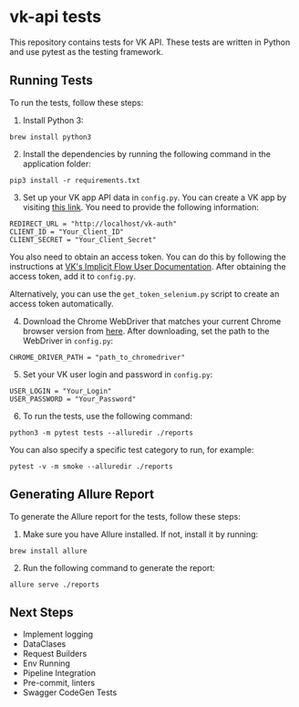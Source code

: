 # vk-api tests

This repository contains tests for VK API. These tests are written in Python and use pytest as the testing framework.

## Running Tests

To run the tests, follow these steps:

1. Install Python 3:

```
brew install python3
```

2. Install the dependencies by running the following command in the application folder:

```
pip3 install -r requirements.txt
```

3. Set up your VK app API data in `config.py`. You can create a VK app by
   visiting [this link](https://vk.com/editapp?act=create). You need to provide the following information:

```
REDIRECT_URL = "http://localhost/vk-auth"
CLIENT_ID = "Your_Client_ID"
CLIENT_SECRET = "Your_Client_Secret"
```

You also need to obtain an access token. You can do this by following the instructions
at [VK's Implicit Flow User Documentation](https://vk.com/dev/implicit_flow_user). After obtaining the access token, add
it to `config.py`.

Alternatively, you can use the `get_token_selenium.py` script to create an access token automatically.

4. Download the Chrome WebDriver that matches your current Chrome browser version
   from [here](https://sites.google.com/a/chromium.org/chromedriver/downloads). After downloading, set the path to the
   WebDriver in `config.py`:

```
CHROME_DRIVER_PATH = "path_to_chromedriver"
```

5. Set your VK user login and password in `config.py`:

```
USER_LOGIN = "Your_Login"
USER_PASSWORD = "Your_Password"
```

6. To run the tests, use the following command:

```
python3 -m pytest tests --alluredir ./reports
```

You can also specify a specific test category to run, for example:

```
pytest -v -m smoke --alluredir ./reports
```

## Generating Allure Report

To generate the Allure report for the tests, follow these steps:

1. Make sure you have Allure installed. If not, install it by running:

```
brew install allure
```

2. Run the following command to generate the report:

```
allure serve ./reports
```

## Next Steps

- Implement logging
- DataClases
- Request Builders
- Env Running 
- Pipeline Integration
- Pre-commit, linters
- Swagger CodeGen Tests

